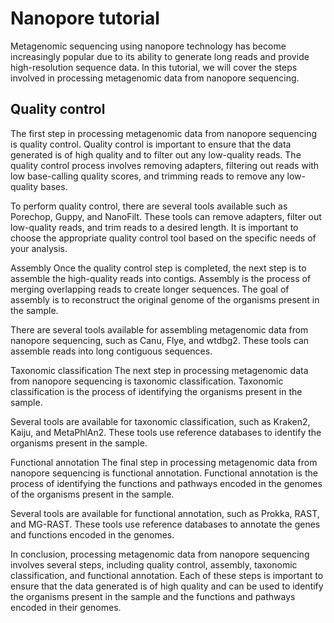 # Nanopore tutorial

Metagenomic sequencing using nanopore technology has become increasingly popular due to its ability to generate long reads and provide high-resolution sequence data. In this tutorial, we will cover the steps involved in processing metagenomic data from nanopore sequencing.

## Quality control
The first step in processing metagenomic data from nanopore sequencing is quality control. Quality control is important to ensure that the data generated is of high quality and to filter out any low-quality reads. The quality control process involves removing adapters, filtering out reads with low base-calling quality scores, and trimming reads to remove any low-quality bases.

To perform quality control, there are several tools available such as Porechop, Guppy, and NanoFilt. These tools can remove adapters, filter out low-quality reads, and trim reads to a desired length. It is important to choose the appropriate quality control tool based on the specific needs of your analysis.

Assembly
Once the quality control step is completed, the next step is to assemble the high-quality reads into contigs. Assembly is the process of merging overlapping reads to create longer sequences. The goal of assembly is to reconstruct the original genome of the organisms present in the sample.

There are several tools available for assembling metagenomic data from nanopore sequencing, such as Canu, Flye, and wtdbg2. These tools can assemble reads into long contiguous sequences.

Taxonomic classification
The next step in processing metagenomic data from nanopore sequencing is taxonomic classification. Taxonomic classification is the process of identifying the organisms present in the sample.

Several tools are available for taxonomic classification, such as Kraken2, Kaiju, and MetaPhlAn2. These tools use reference databases to identify the organisms present in the sample.

Functional annotation
The final step in processing metagenomic data from nanopore sequencing is functional annotation. Functional annotation is the process of identifying the functions and pathways encoded in the genomes of the organisms present in the sample.

Several tools are available for functional annotation, such as Prokka, RAST, and MG-RAST. These tools use reference databases to annotate the genes and functions encoded in the genomes.

In conclusion, processing metagenomic data from nanopore sequencing involves several steps, including quality control, assembly, taxonomic classification, and functional annotation. Each of these steps is important to ensure that the data generated is of high quality and can be used to identify the organisms present in the sample and the functions and pathways encoded in their genomes.

